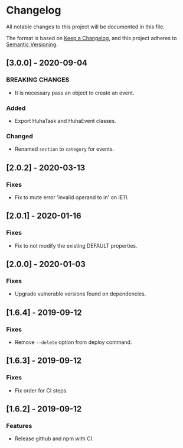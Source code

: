 # Changelog
All notable changes to this project will be documented in this file.

The format is based on [Keep a Changelog](https://keepachangelog.com/en/1.0.0/),
and this project adheres to [Semantic Versioning](https://semver.org/spec/v2.0.0.html).

## [3.0.0] - 2020-09-04
### BREAKING CHANGES
- It is necessary pass an object to create an event.

### Added
- Export HuhaTask and HuhaEvent classes.

### Changed
- Renamed `section` to `category` for events.

## [2.0.2] - 2020-03-13
### Fixes
- Fix to mute error 'invalid operand to in' on IE11.

## [2.0.1] - 2020-01-16
### Fixes
- Fix to not modify the existing DEFAULT properties.

## [2.0.0] - 2020-01-03
### Fixes
- Upgrade vulnerable versions found on dependencies.

## [1.6.4] - 2019-09-12
### Fixes
- Remove `--delete` option from deploy command.

## [1.6.3] - 2019-09-12
### Fixes
- Fix order for CI steps.

## [1.6.2] - 2019-09-12
### Features
- Release github and npm with CI.
